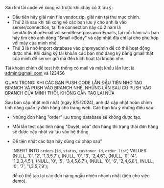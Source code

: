 Sau khi tải code về xong và trước khi chạy có 3 lưu ý:
  - Đầu tiên hãy giải nén file vendor.zip, giải nén tại thư mục chính.
  - Thứ 2 là sau khi tải xong về các bạn lưu ý cho anh là vào server/connection, tại file connection này có 2 hàm là sendActivationEmail với sendResetpasswordEmails, tại mỗi hàm các bạn hãy tìm cho anh dòng "$mail->Body" và cập nhật địa chỉ lại cho phù hợp với máy của mình nhé.
  - Thứ 3 là nhớ Import database vào phpmyadmin để có thể hoạt động được nhé.
Khi đăng ký tài khoản các bạn nhớ đăng ký bằng gmail thật của mình để server gửi mã đến kích hoạt tài khoản nhé.

Tài khoản chính để test hệt thống có mail và mật khẩu lần lượt là admin@gmail.com và 123456

QUAN TRỌNG: KHI CÁC BẠN PUSH CODE LẦN ĐẦU TIÊN NHỚ TẠO BRANCH VÀ PUSH VÀO BRANCH NHÉ, NHỮNG LẦN SAU CỨ PUSH VÀO BRANCH CỦA MÌNH THÔI, KHÔNG CẦN TẠO LẠI NỮA

Sau bản cập nhật mới nhất (ngày 8/5/2024), anh đã cập nhật hoàn chỉnh tính năng quản lý đơn hàng cho trang web. Các bạn lưu ý những điều sau: 
  - Những đơn hàng "order" lưu trong database sẽ không được tạo.
  - Mỗi lần test các tính năng "Duyệt, xóa" đơn hàng thì trạng thái đơn hàng sẽ được cập nhật và lưu vào hệ thống.
  - Để tiện nhất các bạn hãy dùng cú pháp sau"

    
    INSERT INTO `orders` (`id`, `status`, `customer_id`, `order_list`) VALUES 
    (NULL, '0', '2', '1,3,5,7'),
    (NULL, '0', '3', '2,4,6'),
    (NULL, '0', '4', '1,2,3,4,5'),
    (NULL, '0', '5', '3,4,5,6,7'),
    (NULL, '0', '6', '2,4,6,8'),
    (NULL, '0', '7', '1,3,5,7,9');

    
    để có thể tạo lại các đơn hàng ngẫu nhiên nhanh nhất (tiện cho việc demo).

